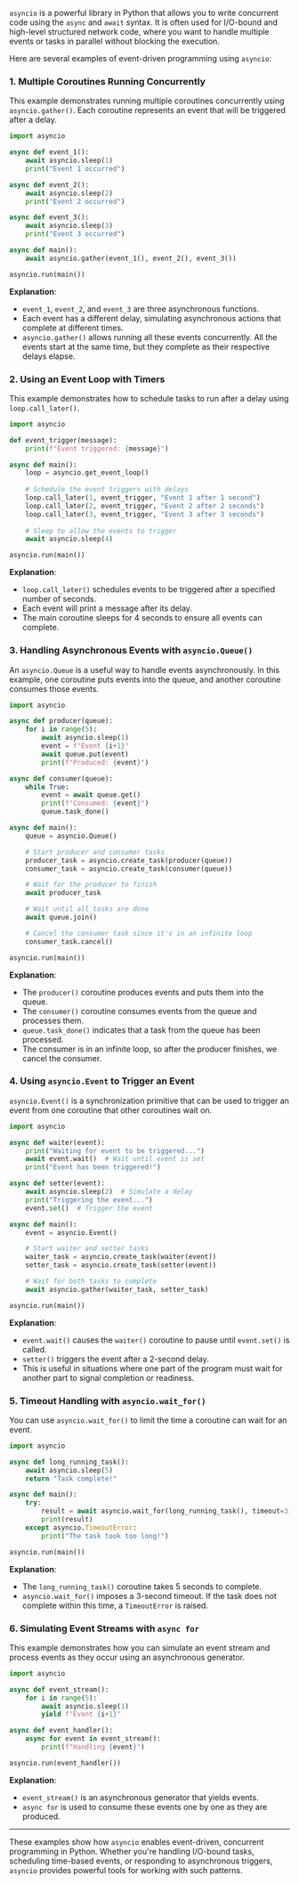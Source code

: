 `asyncio` is a powerful library in Python that allows you to write concurrent code using the `async` and `await` syntax. It is often used for I/O-bound and high-level structured network code, where you want to handle multiple events or tasks in parallel without blocking the execution.

Here are several examples of event-driven programming using `asyncio`:

### 1. **Multiple Coroutines Running Concurrently**
This example demonstrates running multiple coroutines concurrently using `asyncio.gather()`. Each coroutine represents an event that will be triggered after a delay.

```python
import asyncio

async def event_1():
    await asyncio.sleep(1)
    print("Event 1 occurred")

async def event_2():
    await asyncio.sleep(2)
    print("Event 2 occurred")

async def event_3():
    await asyncio.sleep(3)
    print("Event 3 occurred")

async def main():
    await asyncio.gather(event_1(), event_2(), event_3())

asyncio.run(main())
```

**Explanation**:
- `event_1`, `event_2`, and `event_3` are three asynchronous functions.
- Each event has a different delay, simulating asynchronous actions that complete at different times.
- `asyncio.gather()` allows running all these events concurrently. All the events start at the same time, but they complete as their respective delays elapse.

### 2. **Using an Event Loop with Timers**
This example demonstrates how to schedule tasks to run after a delay using `loop.call_later()`.

```python
import asyncio

def event_trigger(message):
    print(f"Event triggered: {message}")

async def main():
    loop = asyncio.get_event_loop()
    
    # Schedule the event triggers with delays
    loop.call_later(1, event_trigger, "Event 1 after 1 second")
    loop.call_later(2, event_trigger, "Event 2 after 2 seconds")
    loop.call_later(3, event_trigger, "Event 3 after 3 seconds")
    
    # Sleep to allow the events to trigger
    await asyncio.sleep(4)

asyncio.run(main())
```

**Explanation**:
- `loop.call_later()` schedules events to be triggered after a specified number of seconds.
- Each event will print a message after its delay.
- The main coroutine sleeps for 4 seconds to ensure all events can complete.

### 3. **Handling Asynchronous Events with `asyncio.Queue()`**
An `asyncio.Queue` is a useful way to handle events asynchronously. In this example, one coroutine puts events into the queue, and another coroutine consumes those events.

```python
import asyncio

async def producer(queue):
    for i in range(5):
        await asyncio.sleep(1)
        event = f"Event {i+1}"
        await queue.put(event)
        print(f"Produced: {event}")

async def consumer(queue):
    while True:
        event = await queue.get()
        print(f"Consumed: {event}")
        queue.task_done()

async def main():
    queue = asyncio.Queue()

    # Start producer and consumer tasks
    producer_task = asyncio.create_task(producer(queue))
    consumer_task = asyncio.create_task(consumer(queue))

    # Wait for the producer to finish
    await producer_task

    # Wait until all tasks are done
    await queue.join()

    # Cancel the consumer task since it's in an infinite loop
    consumer_task.cancel()

asyncio.run(main())
```

**Explanation**:
- The `producer()` coroutine produces events and puts them into the queue.
- The `consumer()` coroutine consumes events from the queue and processes them.
- `queue.task_done()` indicates that a task from the queue has been processed.
- The consumer is in an infinite loop, so after the producer finishes, we cancel the consumer.

### 4. **Using `asyncio.Event` to Trigger an Event**
`asyncio.Event()` is a synchronization primitive that can be used to trigger an event from one coroutine that other coroutines wait on.

```python
import asyncio

async def waiter(event):
    print("Waiting for event to be triggered...")
    await event.wait()  # Wait until event is set
    print("Event has been triggered!")

async def setter(event):
    await asyncio.sleep(2)  # Simulate a delay
    print("Triggering the event...")
    event.set()  # Trigger the event

async def main():
    event = asyncio.Event()

    # Start waiter and setter tasks
    waiter_task = asyncio.create_task(waiter(event))
    setter_task = asyncio.create_task(setter(event))

    # Wait for both tasks to complete
    await asyncio.gather(waiter_task, setter_task)

asyncio.run(main())
```

**Explanation**:
- `event.wait()` causes the `waiter()` coroutine to pause until `event.set()` is called.
- `setter()` triggers the event after a 2-second delay.
- This is useful in situations where one part of the program must wait for another part to signal completion or readiness.

### 5. **Timeout Handling with `asyncio.wait_for()`**
You can use `asyncio.wait_for()` to limit the time a coroutine can wait for an event.

```python
import asyncio

async def long_running_task():
    await asyncio.sleep(5)
    return "Task complete!"

async def main():
    try:
        result = await asyncio.wait_for(long_running_task(), timeout=3)
        print(result)
    except asyncio.TimeoutError:
        print("The task took too long!")

asyncio.run(main())
```

**Explanation**:
- The `long_running_task()` coroutine takes 5 seconds to complete.
- `asyncio.wait_for()` imposes a 3-second timeout. If the task does not complete within this time, a `TimeoutError` is raised.

### 6. **Simulating Event Streams with `async for`**
This example demonstrates how you can simulate an event stream and process events as they occur using an asynchronous generator.

```python
import asyncio

async def event_stream():
    for i in range(5):
        await asyncio.sleep(1)
        yield f"Event {i+1}"

async def event_handler():
    async for event in event_stream():
        print(f"Handling {event}")

asyncio.run(event_handler())
```

**Explanation**:
- `event_stream()` is an asynchronous generator that yields events.
- `async for` is used to consume these events one by one as they are produced.

---

These examples show how `asyncio` enables event-driven, concurrent programming in Python. 
Whether you're handling I/O-bound tasks, scheduling time-based events, or responding to asynchronous triggers, `asyncio` provides powerful tools for working with such patterns.
